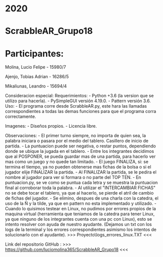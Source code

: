# 2020
# ScrabbleAR_Grupo18       

# Participantes:

Molina, Lucio Felipe   -   15980/7


Ajenjo, Tobias Adrian   -   16286/5


Mikaliunas, Leandro   -   15694/4


Consideracion especial:
    Requerimientos:
        - Python +3.6 (la version que se utilizo para hacerla).
        - PySimpleGUI versión 4.19.0.
        - Pattern versión 3.6.
    Uso:
        - El programa corre desde ScrabbleAR.py, este hara las llamadas correspondientes a todas las demas 
          funciones para que el programa corra correctamente.

Imagenes:
    - Diseños propios.
    - Licencia libre.


Observaciones:
    - El primer turno siempre, no importa de quien sea, la palabra iniciara o pasara por el medio del tablero. Casillero de inicio de partida.
    - La puntuacion puede ser negativa, o restar puntos, dependiendo donde se ubique la jugada en el tablero.
    - Entre los integrantes decidimos que al POSPONER, se pueda guardar mas de una partida, para hacerlo ver mas como un juego y no quede tan limitado.
    - El juego FINALIZA, si: se termina el tiempo, ya no pueden obtenerse mas fichas de la bolsa o si el jugador elije FINALIZAR la partida.
    - Al FINALIZAR la partida, se le pedira el nombre al jugador para ver si formara o no parte del TOP TEN.
    - En puntuacion.py, se ve como se puntua cada letra y se muestra la puntuacion final al corroborar toda la palabra.
    - Al utilizar el "INTERCAMBIAR FICHAS" no se debe tocar el tablero, ya que al hacerlo, se pierde el atril de cambio de fichas del jugador.
    - Se elimino, despues de una charla con la catedra, el uso de la Ñ y la tilde, ya que en pattern no esta implementado y utilizado.
    - Cuando lo quisimos testear en Linux, no pudimos por errores propios de la maquina virtual (herramienta que teniamos de la catedra para tener Linux, ya que ninguno de los integrantes cuenta con una pc con Linux),
      esto se intento resolver con ayuda de nuestro ayudante.
      (Dejamos un txt con los logs de la terminal y los errores correspondientes asimismo los intentos de solucionarlo con el ayudante). >>> Proyecto\\logs_errores_linux.TXT <<<

Link del repositorio GitHub : >>> https://github.com/luciomolina365/ScrabbleAR_Grupo18 <<<
